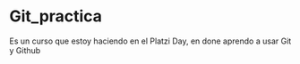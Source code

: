 # Git_practica
Es un curso que estoy haciendo en el Platzi Day, en done aprendo a usar Git y Github
